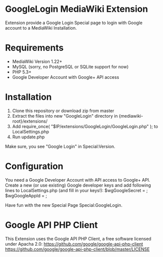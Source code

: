GoogleLogin MediaWiki Extension
=====================

Extension provide a Google Login Special page to login with Google account to a MediaWiki Installation.

Requirements
==
* MediaWiki Version 1.22+
* MySQL (sorry, no PostgreSQL or SQLite support for now)
* PHP 5.3+
* Google Developer Account with Google+ API access

Installation
==
1. Clone this repository or download zip from master
2. Extract the files into new "GoogleLogin" directory in {mediawiki-root}/extensions/
3. Add require_once( "$IP/extensions/GoogleLogin/GoogleLogin.php" ); to LocalSettings.php
4. Run update.php

Make sure, you see "Google Login" in Special:Version.

Configuration
==
You need a Google Developer Account with API access to Google+ API. Create a new (or use existing) Google developer keys and add following lines to LocalSettings.php (and fill in your keys!):
$wgGoogleSecret = <your client secret key>;
$wgGoogleAppId = <your google client id>;

Have fun with the new Special Page Special:GoogleLogin.

Google API PHP Client
==
This Extension uses the Google API PHP Client, a free software licensed under Apacha 2.0:
https://github.com/google/google-api-php-client
https://github.com/google/google-api-php-client/blob/master/LICENSE
